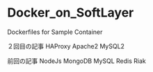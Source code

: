 Docker_on_SoftLayer
===================

Dockerfiles for Sample Container

２回目の記事
HAProxy
Apache2
MySQL2

前回の記事
NodeJs
MongoDB
MySQL
Redis
Riak
